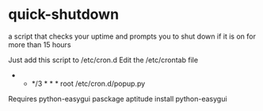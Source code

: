 quick-shutdown
==============

a script that checks your uptime and prompts you to shut down if it is on for more than 15 hours

Just add this script to /etc/cron.d
Edit the /etc/crontab file
* * */3 * * * root /etc/cron.d/popup.py

Requires python-easygui pasckage
aptitude install python-easygui
